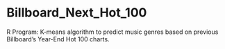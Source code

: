# Billboard_Next_Hot_100
R Program:
K-means algorithm to predict music genres based on previous Billboard’s Year-End Hot 100 charts.

